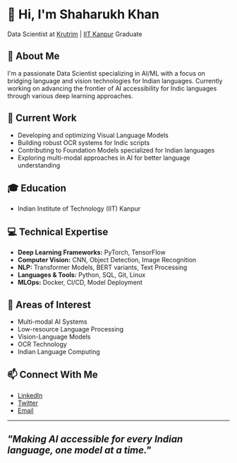 # 👋 Hi, I'm Shaharukh Khan

Data Scientist at [Krutrim](https://www.olakrutrim.com/) | [IIT Kanpur](https://iitk.ac.in/) Graduate

## 🔭 About Me
I'm a passionate Data Scientist specializing in AI/ML with a focus on bridging language and vision technologies for Indian languages. Currently working on advancing the frontier of AI accessibility for Indic languages through various deep learning approaches.

## 🚀 Current Work
- Developing and optimizing Visual Language Models
- Building robust OCR systems for Indic scripts
- Contributing to Foundation Models specialized for Indian languages
- Exploring multi-modal approaches in AI for better language understanding

## 🎓 Education
- Indian Institute of Technology (IIT) Kanpur

## 💻 Technical Expertise
- **Deep Learning Frameworks:** PyTorch, TensorFlow
- **Computer Vision:** CNN, Object Detection, Image Recognition
- **NLP:** Transformer Models, BERT variants, Text Processing
- **Languages & Tools:** Python, SQL, Git, Linux
- **MLOps:** Docker, CI/CD, Model Deployment

## 🌱 Areas of Interest
- Multi-modal AI Systems
- Low-resource Language Processing
- Vision-Language Models
- OCR Technology
- Indian Language Computing

## 📫 Connect With Me
- [LinkedIn](https://www.linkedin.com/in/shaharukh-khan-a704188a/)
- [Twitter](https://twitter.com/shahrukhkhan615)
- [Email](mailto:shaharukhkhan4350@gmail.com)

---
*"Making AI accessible for every Indian language, one model at a time."*
---
